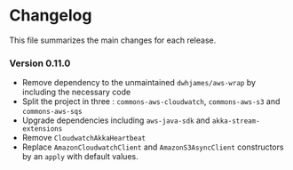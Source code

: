 # Changelog

This file summarizes the main changes for each release.

### <a name="0.11.0"></a>Version 0.11.0

 - Remove dependency to the unmaintained `dwhjames/aws-wrap` by including the necessary code
 - Split the project in three : `commons-aws-cloudwatch`, `commons-aws-s3`  and `commons-aws-sqs`
 - Upgrade dependencies including `aws-java-sdk` and `akka-stream-extensions`
 - Remove `CloudwatchAkkaHeartbeat`
 - Replace `AmazonCloudwatchClient` and `AmazonS3AsyncClient` constructors by an `apply` with default values.
